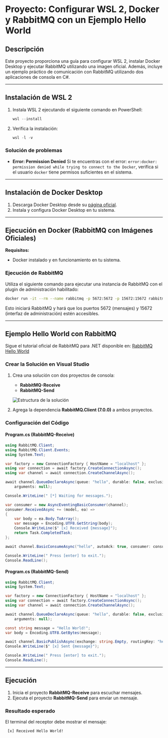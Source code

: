 # Proyecto: Configurar WSL 2, Docker y RabbitMQ con un Ejemplo Hello World 

## Descripción
Este proyecto proporciona una guía para configurar WSL 2, instalar Docker Desktop y ejecutar RabbitMQ utilizando una imagen oficial. Además, incluye un ejemplo práctico de comunicación con RabbitMQ utilizando dos aplicaciones de consola en C#.

---

## Instalación de WSL 2

1. Instala WSL 2 ejecutando el siguiente comando en PowerShell:
   ```powershell
   wsl --install
   ```

2. Verifica la instalación:
   ```powershell
   wsl -l -v
   ```

### Solución de problemas
- **Error: Permission Denied**
  Si te encuentras con el error: `error:docker: permission denied while trying to connect to the Docker`, verifica si el usuario `docker` tiene permisos suficientes en el sistema.

---

## Instalación de Docker Desktop

1. Descarga Docker Desktop desde su [página oficial](https://www.docker.com/get-started/).
2. Instala y configura Docker Desktop en tu sistema.

---

## Ejecución en Docker (RabbitMQ con Imágenes Oficiales)

**Requisitos:**
- Docker instalado y en funcionamiento en tu sistema.

### Ejecución de RabbitMQ

Utiliza el siguiente comando para ejecutar una instancia de RabbitMQ con el plugin de administración habilitado:

```bash
docker run -it --rm --name rabbitmq -p 5672:5672 -p 15672:15672 rabbitmq:4.0-management
```

Esto iniciará RabbitMQ y hará que los puertos 5672 (mensajes) y 15672 (interfaz de administración) estén accesibles.

---

## Ejemplo Hello World con RabbitMQ

Sigue el tutorial oficial de RabbitMQ para .NET disponible en: [RabbitMQ Hello World](https://www.rabbitmq.com/tutorials/tutorial-one-dotnet)

### Crear la Solución en Visual Studio

1. Crea una solución con dos proyectos de consola:
   - **RabbitMQ-Receive**
   - **RabbitMQ-Send**

   ![Estructura de la solución](attachment:5244af2c-e5f2-4721-a9c1-624cdc18acc1:image.png)

2. Agrega la dependencia **RabbitMQ.Client (7.0.0)** a ambos proyectos.

### Configuración del Código

#### Program.cs (RabbitMQ-Receive)

```csharp
using RabbitMQ.Client;
using RabbitMQ.Client.Events;
using System.Text;

var factory = new ConnectionFactory { HostName = "localhost" };
using var connection = await factory.CreateConnectionAsync();
using var channel = await connection.CreateChannelAsync();

await channel.QueueDeclareAsync(queue: "hello", durable: false, exclusive: false, autoDelete: false,
    arguments: null);

Console.WriteLine(" [*] Waiting for messages.");

var consumer = new AsyncEventingBasicConsumer(channel);
consumer.ReceivedAsync += (model, ea) =>
{
    var body = ea.Body.ToArray();
    var message = Encoding.UTF8.GetString(body);
    Console.WriteLine($" [x] Received {message}");
    return Task.CompletedTask;
};

await channel.BasicConsumeAsync("hello", autoAck: true, consumer: consumer);

Console.WriteLine(" Press [enter] to exit.");
Console.ReadLine();
```

#### Program.cs (RabbitMQ-Send)

```csharp
using RabbitMQ.Client;
using System.Text;

var factory = new ConnectionFactory { HostName = "localhost" };
using var connection = await factory.CreateConnectionAsync();
using var channel = await connection.CreateChannelAsync();

await channel.QueueDeclareAsync(queue: "hello", durable: false, exclusive: false, autoDelete: false,
    arguments: null);

const string message = "Hello World!";
var body = Encoding.UTF8.GetBytes(message);

await channel.BasicPublishAsync(exchange: string.Empty, routingKey: "hello", body: body);
Console.WriteLine($" [x] Sent {message}");

Console.WriteLine(" Press [enter] to exit.");
Console.ReadLine();
```

---

## Ejecución

1. Inicia el proyecto **RabbitMQ-Receive** para escuchar mensajes.
2. Ejecuta el proyecto **RabbitMQ-Send** para enviar un mensaje.

### Resultado esperado
El terminal del receptor debe mostrar el mensaje:
```
 [x] Received Hello World!
```

